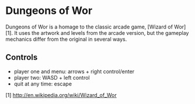 Dungeons of Wor
===============

Dungeons of Wor is a homage to the classic arcade game, [Wizard of Wor] [1]. It uses the artwork and levels from the arcade version, but the gameplay mechanics differ from the original in several ways.

Controls
--------

 * player one and menu: arrows + right control/enter
 * player two: WASD + left control
 * quit at any time: escape

[1] http://en.wikipedia.org/wiki/Wizard_of_Wor